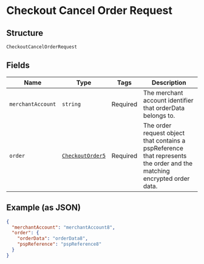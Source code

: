 
# Checkout Cancel Order Request

## Structure

`CheckoutCancelOrderRequest`

## Fields

| Name | Type | Tags | Description |
|  --- | --- | --- | --- |
| `merchantAccount` | `string` | Required | The merchant account identifier that orderData belongs to. |
| `order` | [`CheckoutOrder5`](../../doc/models/checkout-order-5.md) | Required | The order request object that contains a pspReference that represents the order and the matching encrypted order data. |

## Example (as JSON)

```json
{
  "merchantAccount": "merchantAccount8",
  "order": {
    "orderData": "orderData8",
    "pspReference": "pspReference8"
  }
}
```

